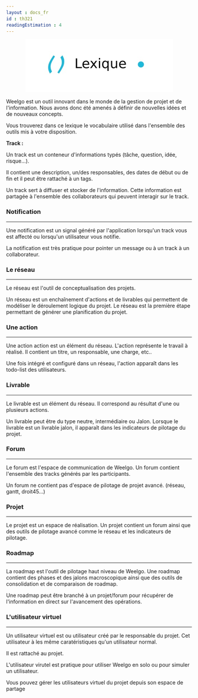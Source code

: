 ```yaml
---
layout : docs_fr
id : th321
readingEstimation : 4
---
```


<p align="center">
<img src="lexique.jpg">
</p>

Weelgo est un outil innovant dans le monde de la gestion de projet et de l'information. Nous avons donc été amenés à définir de nouvelles idées et de nouveaux concepts. 

Vous trouverez dans ce lexique le vocabulaire utilisé dans l'ensemble des outils mis à votre disposition. 


**Track :**

Un track est un conteneur d'informations typés (tâche, question, idée, risque...). 

Il contient une description, un/des responsables, des dates de début ou de fin et il peut être rattaché à un tags. 

Un track sert à diffuser et stocker de l'information. Cette information est partagée à l'ensemble des collaborateurs qui peuvent interagir sur le track. 


### Notification
--------------

Une notification est un signal généré par l'application lorsqu'un track vous est affecté ou lorsqu'un utilisateur vous notifie. 

La notification est très pratique pour pointer un message ou à un track à un collaborateur. 

### Le réseau
--------------

Le réseau est l'outil de conceptualisation des projets. 

Un réseau est un enchaînement d'actions et de livrables qui permettent de modéliser le déroulement logique du projet. Le réseau est la première étape permettant de générer une planification du projet.

### Une action 
--------------

Une action action est un élément du réseau. L'action représente le travail à réalisé. Il contient un titre, un responsable, une charge, etc..

Une fois intégré et configuré dans un réseau, l'action apparaît dans les todo-list des utilisateurs. 

### Livrable
--------------

Le livrable est un élément du réseau. Il correspond au résultat d'une ou plusieurs actions.

Un livrable peut être du type neutre, intermédiaire ou Jalon. Lorsque le livrable est un livrable jalon, il apparaît dans les indicateurs de pilotage du projet. 

### Forum
--------------

Le forum est l'espace de communication de Weelgo. Un forum contient l'ensemble des tracks générés par les participants. 

Un forum ne contient pas d'espace de pilotage de projet avancé. (réseau, gantt, droit45...)

### Projet
--------------

Le projet est un espace de réalisation. Un projet contient un forum ainsi que des outils de pilotage avancé comme le réseau et les indicateurs de pilotage. 

### Roadmap
--------------

La roadmap est l'outil de pilotage haut niveau de Weelgo. Une roadmap contient des phases et des jalons macroscopique ainsi que des outils de consolidation et de comparaison de roadmap. 

Une roadmap peut être branché à un projet/forum pour récupérer de l'information en direct sur l'avancement des opérations. 

### L'utilisateur virtuel
--------------

Un utilisateur virtuel est ou utilisateur créé par le responsable du projet. Cet utilisateur à les même caratéristiques qu'un utilisateur normal.

Il est rattaché au projet. 

L'utilisateur virutel est pratique pour utiliser Weelgo en solo ou pour simuler un utilisateur. 

Vous pouvez gérer les utilisateurs virtuel du projet depuis son espace de partage 


